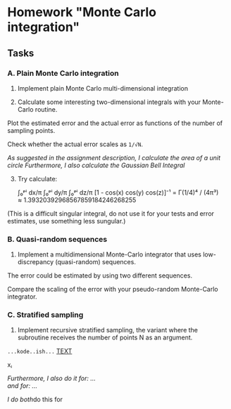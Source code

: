# Homework "Monte Carlo integration"

## Tasks

### A. Plain Monte Carlo integration

1. Implement plain Monte Carlo multi-dimensional integration

2. Calculate some interesting two-dimensional integrals with your Monte-Carlo routine.

Plot the estimated error and the actual error as functions of the number of sampling points. 

Check whether the actual error scales as `1/√N`.

*As suggested in the assignment description, I calculate the area of a unit circle*
*Furthermore, I also calculate the Gaussian Bell Integral*

3. Try calculate:  

   ∫₀ᵖⁱ dx/π ∫₀ᵖⁱ dy/π ∫₀ᵖⁱ dz/π [1 - cos(x) cos(y) cos(z)]⁻¹ = Γ(1/4)⁴ / (4π³)  
                                                              ≈ 1.39320392968567859184246268255

(This is a difficult singular integral, do not use it for your tests and error estimates, use something less sungular.)

### B. Quasi-random sequences

1. Implement a multidimensional Monte-Carlo integrator that uses low-discrepancy (quasi-random) sequences. 

The error could be estimated by using two different sequences. 

Compare the scaling of the error with your pseudo-random Monte-Carlo integrator.
  
### C. Stratified sampling

1. Implement recursive stratified sampling, the variant where the subroutine receives the number of points N as an argument.


`...kode..ish...`
[TEXT](LINK)

xᵢ



*Furthermore, I also do it for: ...*  
*and for: ...*  

*I do both*do this for
